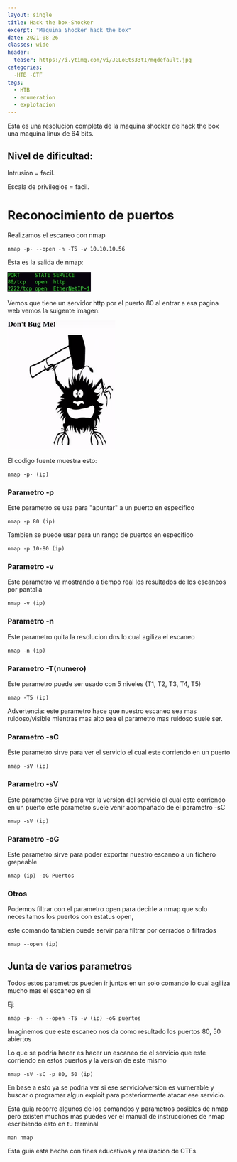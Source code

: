 ```yaml
---
layout: single
title: Hack the box-Shocker 
excerpt: "Maquina Shocker hack the box"
date: 2021-08-26
classes: wide
header:
  teaser: https://i.ytimg.com/vi/JGLoEts33tI/mqdefault.jpg
categories:
  -HTB -CTF
tags:  
  - HTB
  - enumeration
  - explotacion
---
```

Esta es una resolucion completa de la maquina shocker de hack the box una maquina linux de 64 bits.
## Nivel de dificultad:
Intrusion = facil.

Escala de privilegios = facil. 
# Reconocimiento de puertos
Realizamos el escaneo con nmap 
```
nmap -p- --open -n -T5 -v 10.10.10.56
```
Esta es la salida de nmap: 
<p align="left">
<img src="/assets/images/salida-shocker.png">
</p>

Vemos que tiene un servidor http por el puerto 80 al entrar a esa pagina web vemos la suigente imagen:
<p align="left">
<img src="/assets/images/web-shocker.png">
</p>

El codigo fuente muestra esto:


```
nmap -p- (ip)
```
### Parametro -p
Este parametro se usa para "apuntar" a un puerto en especifico 
```
nmap -p 80 (ip)
```
Tambien se puede usar para un rango de puertos en especifico
```
nmap -p 10-80 (ip)
```
### Parametro -v
Este parametro va mostrando a tiempo real los resultados de los escaneos por pantalla
```
nmap -v (ip)
```
### Parametro -n 
Este parametro quita la resolucion dns lo cual agiliza el escaneo
```
nmap -n (ip)
```
### Parametro -T(numero)
Este parametro puede ser usado con 5 niveles (T1, T2, T3, T4, T5) 
```
nmap -T5 (ip)
```
Advertencia: este parametro hace que nuestro escaneo sea mas ruidoso/visible mientras mas alto sea el parametro mas ruidoso suele ser.
### Parametro -sC
Este parametro sirve para ver el servicio el cual este corriendo en un puerto 
``` 
nmap -sV (ip) 
```
### Parametro -sV 
Este parametro Sirve para ver la version del servicio el cual este corriendo en un puerto este parametro suele venir acompañado de el parametro -sC
```
nmap -sV (ip)
```
### Parametro -oG 
Este parametro sirve para poder exportar nuestro escaneo a un fichero grepeable
```
nmap (ip) -oG Puertos
```
### Otros
Podemos filtrar con el parametro open para decirle a nmap que solo necesitamos los puertos con estatus open,

este comando tambien puede servir para filtrar por cerrados o filtrados 
```
nmap --open (ip)
```
## Junta de varios parametros
Todos estos parametros pueden ir juntos en un solo comando lo cual agiliza mucho mas el escaneo en si

Ej:
```
nmap -p- -n --open -T5 -v (ip) -oG puertos
```
Imaginemos que este escaneo nos da como resultado los puertos 80, 50 abiertos

Lo que se podria hacer es hacer un escaneo de el servicio que este corriendo en estos puertos y la version de este mismo
``` 
nmap -sV -sC -p 80, 50 (ip)
```
En base a esto ya se podria ver si ese servicio/version es vurnerable y buscar o programar algun exploit para posteriormente atacar ese servicio.

Esta guia recorre algunos de los comandos y parametros posibles de nmap pero existen muchos mas puedes ver el manual de instrucciones de nmap escribiendo esto en tu terminal
```
man nmap
```

Esta guia esta hecha con fines educativos y realizacion de CTFs.
